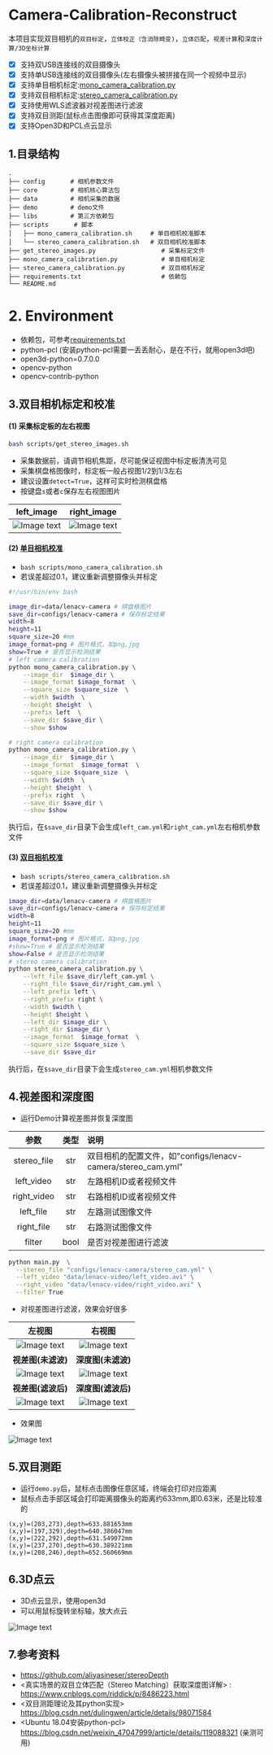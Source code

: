 # Camera-Calibration-Reconstruct

本项目实现双目相机的`双目标定`，`立体校正（含消除畸变)`，`立体匹配`，`视差计算`和`深度计算/3D坐标计算`

- [x] 支持双USB连接线的双目摄像头
- [x] 支持单USB连接线的双目摄像头(左右摄像头被拼接在同一个视频中显示)
- [x] 支持单目相机标定:[mono_camera_calibration.py](mono_camera_calibration.py)
- [x] 支持双目相机标定:[stereo_camera_calibration.py](stereo_camera_calibration.py)
- [x] 支持使用WLS滤波器对视差图进行滤波
- [x] 支持双目测距(鼠标点击图像即可获得其深度距离)
- [x] 支持Open3D和PCL点云显示

## 1.目录结构

```
.
├── config       # 相机参数文件
├── core         # 相机核心算法包
├── data         # 相机采集的数据
├── demo         # demo文件
├── libs         # 第三方依赖包
├── scripts       # 脚本
│   ├── mono_camera_calibration.sh     # 单目相机校准脚本
│   └── stereo_camera_calibration.sh   # 双目相机校准脚本
├── get_stereo_images.py                  # 采集标定文件
├── mono_camera_calibration.py            # 单目相机标定
├── stereo_camera_calibration.py          # 双目相机标定
├── requirements.txt                      # 依赖包
└── README.md

```

# 2. Environment

- 依赖包，可参考[requirements.txt](requirements.txt)
- python-pcl (安装python-pcl需要一丢丢耐心，是在不行，就用open3d吧)
- open3d-python=0.7.0.0
- opencv-python
- opencv-contrib-python

## 3.双目相机标定和校准

#### (1) 采集标定板的左右视图

```bash
bash scripts/get_stereo_images.sh
```

- 采集数据前，请调节相机焦距，尽可能保证视图中标定板清洗可见
- 采集棋盘格图像时，标定板一般占视图1/2到1/3左右
- 建议设置`detect=True`，这样可实时检测棋盘格
- 按键盘`s`或者`c`保存左右视图图片

|left_image                        |right_image                           |
|:--------------------------------:|:------------------------------------:|
|![Image text](docs/left_chess.png)|![Image text](docs/right_chess.png)   |

#### (2) [单目相机校准](scripts/mono_camera_calibration.sh)

- `bash scripts/mono_camera_calibration.sh`
- 若误差超过0.1，建议重新调整摄像头并标定

```bash
#!/usr/bin/env bash

image_dir=data/lenacv-camera # 棋盘格图片
save_dir=configs/lenacv-camera # 保存标定结果
width=8
height=11
square_size=20 #mm
image_format=png # 图片格式，如png,jpg
show=True # 是否显示检测结果
# left camera calibration
python mono_camera_calibration.py \
    --image_dir  $image_dir \
    --image_format $image_format  \
    --square_size $square_size  \
    --width $width  \
    --height $height  \
    --prefix left  \
    --save_dir $save_dir \
    --show $show

# right camera calibration
python mono_camera_calibration.py \
    --image_dir  $image_dir \
    --image_format  $image_format  \
    --square_size $square_size  \
    --width $width  \
    --height $height  \
    --prefix right  \
    --save_dir $save_dir \
    --show $show
```

执行后，在`$save_dir`目录下会生成`left_cam.yml`和`right_cam.yml`左右相机参数文件

#### (3) [双目相机校准](scripts/stereo_camera_calibration.sh)
- `bash scripts/stereo_camera_calibration.sh`
- 若误差超过0.1，建议重新调整摄像头并标定

```bash
image_dir=data/lenacv-camera # 棋盘格图片
save_dir=configs/lenacv-camera # 保存标定结果
width=8
height=11
square_size=20 #mm
image_format=png # 图片格式，如png,jpg
#show=True # 是否显示检测结果
show=False # 是否显示检测结果
# stereo camera calibration
python stereo_camera_calibration.py \
    --left_file $save_dir/left_cam.yml \
    --right_file $save_dir/right_cam.yml \
    --left_prefix left \
    --right_prefix right \
    --width $width \
    --height $height \
    --left_dir $image_dir \
    --right_dir $image_dir \
    --image_format  $image_format  \
    --square_size $square_size \
    --save_dir $save_dir 
```

执行后，在`$save_dir`目录下会生成`stereo_cam.yml`相机参数文件

## 4.视差图和深度图

- 运行Demo计算视差图并恢复深度图

|      参数           |类型    |说明    |
|:-------------------:|:------:|:------|
| stereo_file    | str    | 双目相机的配置文件，如"configs/lenacv-camera/stereo_cam.yml"    |
| left_video          | str    | 左路相机ID或者视频文件    |
| right_video         | str    | 右路相机ID或者视频文件    |
| left_file           | str    | 左路测试图像文件    |
| right_file          | str    | 右路测试图像文件    |
| filter              | bool   | 是否对视差图进行滤波    |

```bash
python main.py  \
  --stereo_file "configs/lenacv-camera/stereo_cam.yml" \
  --left_video "data/lenacv-video/left_video.avi" \
  --right_video "data/lenacv-video/right_video.avi" \
  --filter True
```
- 对视差图进行滤波，效果会好很多 

|      左视图                                       |右视图                                                  |
|:-------------------------------------------------:|:------------------------------------------------------:|
| ![Image text](docs/left.png)                      | ![Image text](docs/right.png)                          |
|      **视差图(未滤波)**                           |**深度图(未滤波)**                                                  |
| ![Image text](docs/disparity.png)                 | ![Image text](docs/depth.png)                      |
|      **视差图(滤波后)**                             |**深度图(滤波后)**                                                  |
| ![Image text](docs/disparity_filter.png)          | ![Image text](docs/depth_filter.png)                      |

- 效果图

![Image text](docs/demo.gif) 

## 5.双目测距

- 运行`demo.py`后，鼠标点击图像任意区域，终端会打印对应距离
- 鼠标点击手部区域会打印距离摄像头的距离约633mm,即0.63米，还是比较准的
```
(x,y)=(203,273),depth=633.881653mm
(x,y)=(197,329),depth=640.386047mm
(x,y)=(222,292),depth=631.549072mm
(x,y)=(237,270),depth=630.389221mm
(x,y)=(208,246),depth=652.560669mm
```

## 6.3D点云

- 3D点云显示，使用open3d
- 可以用鼠标旋转坐标轴，放大点云

 ![Image text](docs/3d-points.png) 
  
## 7.参考资料

- https://github.com/aliyasineser/stereoDepth
- <真实场景的双目立体匹配（Stereo Matching）获取深度图详解> : https://www.cnblogs.com/riddick/p/8486223.html
- <双目测距理论及其python实现> https://blog.csdn.net/dulingwen/article/details/98071584
- <Ubuntu 18.04安装python-pcl> https://blog.csdn.net/weixin_47047999/article/details/119088321 (亲测可用)


